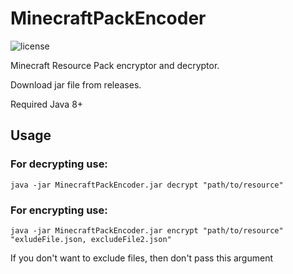 # MinecraftPackEncoder

![license](https://img.shields.io/badge/License-Apache_2.0-blue.svg)

Minecraft Resource Pack encryptor and decryptor.

Download jar file from releases.

Required Java 8+

## Usage

### For decrypting use:

```Cmd
java -jar MinecraftPackEncoder.jar decrypt "path/to/resource"
```

### For encrypting use:

```Cmd
java -jar MinecraftPackEncoder.jar encrypt "path/to/resource" "exludeFile.json, excludeFile2.json"
```

If you don't want to exclude files, then don't pass this argument